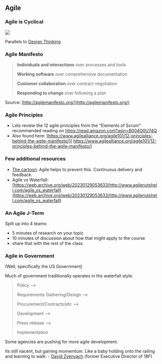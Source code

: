 ## Agile

### Agile is Cyclical
![](https://www.evernote.com/shard/s150/sh/638b2cde-a6b4-4e4b-a299-519096ac92eb/f49ab3ede265cff7/res/8ecec91f-add1-435e-91f9-79a5585e4ff0/skitch.jpg?resizeSmall&width=832)

Parallels to [Design Thinking](https://dschool.stanford.edu/groups/k12/wiki/17cff/Steps_in_a_Design_Thinking_Process.html)

### Agile Manifesto

> **Individuals and interactions** over processes and tools
>
>**Working software** over comprehensive documentation
>
>**Customer collaboration** over contract negotiation
>
>**Responding to change** over following a plan

Source: [http://agilemanifesto.org/](http://agilemanifesto.org/)


### Agile Principles

* Lets review the 12 agile principles from the "Elements of Scrum" recommended reading on https://read.amazon.com?asin=B004O0U74Q
* Also found here: [https://www.agilealliance.org/agile101/12-principles-behind-the-agile-manifesto/]( https://www.agilealliance.org/agile101/12-principles-behind-the-agile-manifesto/)

### Few additional resources
* [The cartoon](http://web.archive.org/web/20190108105432/https://www.tamingdata.com/wp-content/uploads/2010/07/tree-swing-project-management-large.png): Agile helps to prevent this. Continuous delivery and feedback.
* Agile vs Waterfall: [https://web.archive.org/web/20230129053633/http://www.agilenutshell.com/agile_vs_waterfall](https://web.archive.org/web/20230129053633/http://www.agilenutshell.com/agile_vs_waterfall)

### An Agile J-Term
Split up into 4 teams:

- 5 minutes of research on your topic
- 10 minutes of discussion about how that might apply to the course
- share that with the rest of the class

### Agile in Government
(Well, specifically the US Government)

Much of government traditionally operates in the waterfall style.

> Policy -->
> 
> Requirements Gathering/Design -->
> 
> Procurement/Contracts/etc -->
> 
> Development -->
> 
> Press release -->
> 
> Implementation

Some agencies are pushing for more agile development.

Its still nacent, but gaining momemtum. Like a baby holding onto the railing and learning to walk. -
[David Zvenyach](https://www.linkedin.com/in/vdavez) (former Executive
Director of 18F)
